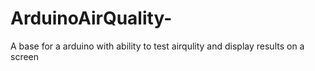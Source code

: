 # ArduinoAirQuality-
A base for a arduino with ability to test airqulity and display results on a screen
